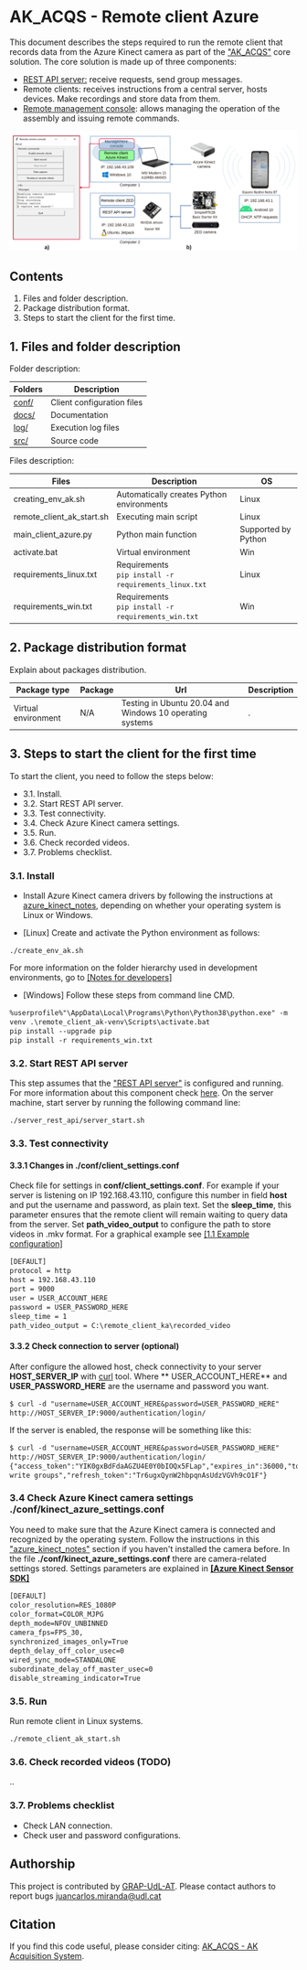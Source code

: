 # AK_ACQS - Remote client Azure

This document describes the steps required to run the remote client that records data from the Azure Kinect camera as
part of the ["AK_ACQS"](https://github.com/GRAP-UdL-AT/ak_acquisition_system) core solution. The core solution is made
up of three components:

* [REST API server:](https://github.com/GRAP-UdL-AT/ak_acquisition_system/tree/main/server_rest_api/) receive requests,
  send group messages.
* Remote clients: receives instructions from a central server, hosts devices. Make recordings and store data from them.
* [Remote management console](https://github.com/GRAP-UdL-AT/ak_acquisition_system/tree/main/remote_management_console):
  allows managing the operation of the assembly and issuing remote commands.

![REMOTE_CLIENT_AK](https://github.com/GRAP-UdL-AT/ak_acquisition_system/blob/main/remote_client_ak/docs/img/remote_client_azure_presentation.png?raw=true)

## Contents

1. Files and folder description.
2. Package distribution format.
3. Steps to start the client for the first time.

## 1. Files and folder description

Folder description:

| Folders                    | Description            |
|---------------------------|-------------------------|
| [conf/](https://github.com/GRAP-UdL-AT/ak_acquisition_system/tree/main/remote_client_ak/conf/) | Client configuration files |
| [docs/](https://github.com/GRAP-UdL-AT/ak_acquisition_system/tree/main/remote_client_ak/docs/) | Documentation |
| [log/](https://github.com/GRAP-UdL-AT/ak_acquisition_system/tree/main/remote_client_ak/log/) | Execution log files |
| [src/](https://github.com/GRAP-UdL-AT/ak_acquisition_system/tree/main/remote_client_ak/src/) | Source code |

Files description:

| Files                    | Description              | OS |
|---------------------------|-------------------------|---|
| creating_env_ak.sh | Automatically creates Python environments | Linux |
| remote_client_ak_start.sh | Executing main script | Linux |
| main_client_azure.py | Python main function | Supported by Python |
| activate.bat | Virtual environment | Win |
| requirements_linux.txt | Requirements <br>```pip install -r requirements_linux.txt``` | Linux |
| requirements_win.txt | Requirements <br>```pip install -r requirements_win.txt``` | Win |

## 2. Package distribution format

Explain about packages distribution.

| Package type | Package |  Url |  Description | 
|--------------|---------|------|------|
| Virtual environment          | N/A    | Testing in Ubuntu 20.04 and Windows 10 operating systems | . |

## 3. Steps to start the client for the first time

To start the client, you need to follow the steps below:

* 3.1. Install.
* 3.2. Start REST API server.
* 3.3. Test connectivity.
* 3.4. Check Azure Kinect camera settings.
* 3.5. Run.
* 3.6. Check recorded videos.
* 3.7. Problems checklist.

### 3.1. Install

* Install Azure Kinect camera drivers by following the instructions
  at [azure_kinect_notes](https://github.com/GRAP-UdL-AT/ak_acquisition_system/tree/main/docs/azure_kinect_notes), depending on whether your operating
  system is Linux or Windows.

* [Linux] Create and activate the Python environment as follows:

```
./create_env_ak.sh
```

For more information on the folder hierarchy used in development environments, go
to [[Notes for developers]](https://github.com/GRAP-UdL-AT/ak_acquisition_system/tree/main/docs/NOTES_FOR_DEVELOPERS.md)

* [Windows] Follow these steps from command line CMD.

```
%userprofile%"\AppData\Local\Programs\Python\Python38\python.exe" -m venv .\remote_client_ak-venv\Scripts\activate.bat
pip install --upgrade pip
pip install -r requirements_win.txt
```

### 3.2. Start REST API server

This step assumes that
the ["REST API server"](https://github.com/GRAP-UdL-AT/ak_acquisition_system/tree/main/server_rest_api/) is configured
and running. For more information about this component
check [here](https://github.com/GRAP-UdL-AT/ak_acquisition_system/tree/main/server_rest_api/). On the server machine,
start server by running the following command line:

```
./server_rest_api/server_start.sh
```

### 3.3. Test connectivity

#### 3.3.1 Changes in ./conf/client_settings.conf

Check file for settings in **conf/client_settings.conf**. For example if your server is listening on IP 192.168.43.110,
configure this number in field **host** and put the username and password, as plain text. Set the **sleep_time**, this
parameter ensures that the remote client will remain waiting to query data from the server. Set **path_video_output** to
configure the path to store videos in .mkv format. For a graphical example
see [[1.1 Example configuration]](https://github.com/GRAP-UdL-AT/ak_acquisition_system#11-example-configuration---capturing-fruit-data-using-the-ak_acqs-software)

```
[DEFAULT]
protocol = http
host = 192.168.43.110
port = 9000
user = USER_ACCOUNT_HERE
password = USER_PASSWORD_HERE
sleep_time = 1
path_video_output = C:\remote_client_ka\recorded_video
```

#### 3.3.2 Check connection to server (optional)

After configure the allowed host, check connectivity to your server **HOST_SERVER_IP** with [curl](https://curl.se/)
tool. Where **
USER_ACCOUNT_HERE** and **USER_PASSWORD_HERE** are the username and password you want.

```
$ curl -d "username=USER_ACCOUNT_HERE&password=USER_PASSWORD_HERE" http://HOST_SERVER_IP:9000/authentication/login/
```

If the server is enabled, the response will be something like this:

```
$ curl -d "username=USER_ACCOUNT_HERE&password=USER_PASSWORD_HERE" http://HOST_SERVER_IP:9000/authentication/login/
{"access_token":"YIK0gxBdFdaAGZU4E0Y0bIOQx5FLap","expires_in":36000,"token_type":"Bearer","scope":"read write groups","refresh_token":"Tr6ugxQynW2hbpqnAsUdzVGVh9cO1F"}
```

### 3.4 Check Azure Kinect camera settings ./conf/kinect_azure_settings.conf

You need to make sure that the Azure Kinect camera is connected and recognized by the operating system. Follow the
instructions in this ["azure_kinect_notes"](https://github.com/GRAP-UdL-AT/ak_acquisition_system/tree/main/docs/azure_kinect_notes) section if you
haven't installed the camera before. In the file **./conf/kinect_azure_settings.conf** there are camera-related settings
stored. Settings parameters are explained
in [**[Azure Kinect Sensor SDK]**](https://microsoft.github.io/Azure-Kinect-Sensor-SDK/master/index.html)

```
[DEFAULT]
color_resolution=RES_1080P
color_format=COLOR_MJPG
depth_mode=NFOV_UNBINNED
camera_fps=FPS_30,
synchronized_images_only=True
depth_delay_off_color_usec=0
wired_sync_mode=STANDALONE
subordinate_delay_off_master_usec=0
disable_streaming_indicator=True
```

### 3.5. Run

Run remote client in Linux systems.

```
./remote_client_ak_start.sh
```

### 3.6. Check recorded videos (TODO)

..

### 3.7. Problems checklist

* Check LAN connection.
* Check user and password configurations.

## Authorship

This project is contributed by [GRAP-UdL-AT](http://www.grap.udl.cat/en/index.html). Please contact authors to report
bugs juancarlos.miranda@udl.cat

## Citation

If you find this code useful, please consider citing:
[AK_ACQS - AK Acquisition System](https://github.com/GRAP-UdL-AT/ak_acquisition_system).
